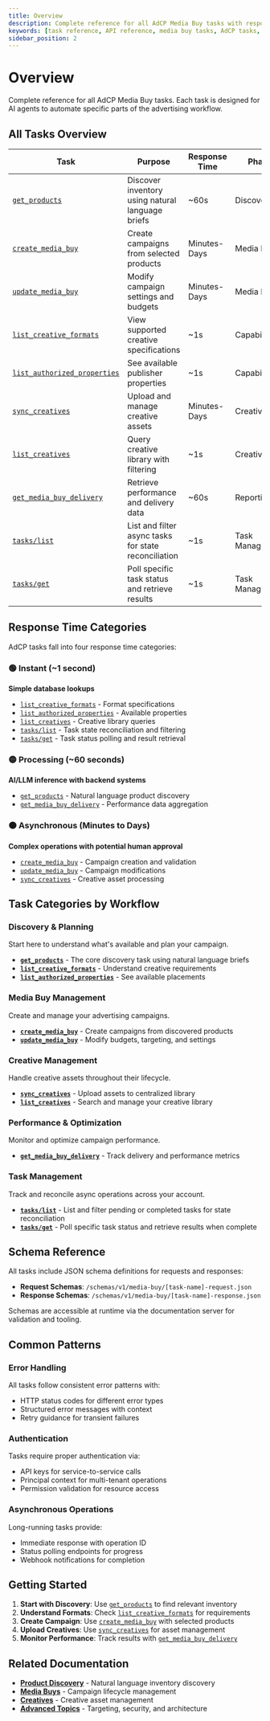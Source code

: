 ```yaml
---
title: Overview
description: Complete reference for all AdCP Media Buy tasks with response times, schemas, and workflow context.
keywords: [task reference, API reference, media buy tasks, AdCP tasks, advertising automation]
sidebar_position: 2
---
```


# Overview

Complete reference for all AdCP Media Buy tasks. Each task is designed for AI agents to automate specific parts of the advertising workflow.

## All Tasks Overview

| Task | Purpose | Response Time | Phase |
|------|---------|---------------|-------|
| [`get_products`](./get_products) | Discover inventory using natural language briefs | ~60s | Discovery |
| [`create_media_buy`](./create_media_buy) | Create campaigns from selected products | Minutes-Days | Media Buys |
| [`update_media_buy`](./update_media_buy) | Modify campaign settings and budgets | Minutes-Days | Media Buys |
| [`list_creative_formats`](./list_creative_formats) | View supported creative specifications | ~1s | Capability |
| [`list_authorized_properties`](./list_authorized_properties) | See available publisher properties | ~1s | Capability |
| [`sync_creatives`](./sync_creatives) | Upload and manage creative assets | Minutes-Days | Creatives |
| [`list_creatives`](./list_creatives) | Query creative library with filtering | ~1s | Creatives |
| [`get_media_buy_delivery`](./get_media_buy_delivery) | Retrieve performance and delivery data | ~60s | Reporting |
| [`tasks/list`](./tasks_list) | List and filter async tasks for state reconciliation | ~1s | Task Management |
| [`tasks/get`](./tasks_get) | Poll specific task status and retrieve results | ~1s | Task Management |

## Response Time Categories

AdCP tasks fall into four response time categories:

### 🟢 Instant (~1 second)
**Simple database lookups**
- [`list_creative_formats`](./list_creative_formats) - Format specifications
- [`list_authorized_properties`](./list_authorized_properties) - Available properties  
- [`list_creatives`](./list_creatives) - Creative library queries
- [`tasks/list`](./tasks_list) - Task state reconciliation and filtering
- [`tasks/get`](./tasks_get) - Task status polling and result retrieval

### 🟡 Processing (~60 seconds)  
**AI/LLM inference with backend systems**
- [`get_products`](./get_products) - Natural language product discovery
- [`get_media_buy_delivery`](./get_media_buy_delivery) - Performance data aggregation

### 🟠 Asynchronous (Minutes to Days)
**Complex operations with potential human approval**
- [`create_media_buy`](./create_media_buy) - Campaign creation and validation
- [`update_media_buy`](./update_media_buy) - Campaign modifications
- [`sync_creatives`](./sync_creatives) - Creative asset processing

## Task Categories by Workflow

### Discovery & Planning
Start here to understand what's available and plan your campaign.

- **[`get_products`](./get_products)** - The core discovery task using natural language briefs
- **[`list_creative_formats`](./list_creative_formats)** - Understand creative requirements
- **[`list_authorized_properties`](./list_authorized_properties)** - See available placements

### Media Buy Management  
Create and manage your advertising campaigns.

- **[`create_media_buy`](./create_media_buy)** - Create campaigns from discovered products
- **[`update_media_buy`](./update_media_buy)** - Modify budgets, targeting, and settings

### Creative Management
Handle creative assets throughout their lifecycle.

- **[`sync_creatives`](./sync_creatives)** - Upload assets to centralized library
- **[`list_creatives`](./list_creatives)** - Search and manage your creative library

### Performance & Optimization
Monitor and optimize campaign performance.

- **[`get_media_buy_delivery`](./get_media_buy_delivery)** - Track delivery and performance metrics

### Task Management
Track and reconcile async operations across your account.

- **[`tasks/list`](./tasks_list)** - List and filter pending or completed tasks for state reconciliation
- **[`tasks/get`](./tasks_get)** - Poll specific task status and retrieve results when complete

## Schema Reference

All tasks include JSON schema definitions for requests and responses:

- **Request Schemas**: `/schemas/v1/media-buy/[task-name]-request.json`
- **Response Schemas**: `/schemas/v1/media-buy/[task-name]-response.json`

Schemas are accessible at runtime via the documentation server for validation and tooling.

## Common Patterns

### Error Handling
All tasks follow consistent error patterns with:
- HTTP status codes for different error types
- Structured error messages with context
- Retry guidance for transient failures

### Authentication  
Tasks require proper authentication via:
- API keys for service-to-service calls
- Principal context for multi-tenant operations
- Permission validation for resource access

### Asynchronous Operations
Long-running tasks provide:
- Immediate response with operation ID
- Status polling endpoints for progress
- Webhook notifications for completion

## Getting Started

1. **Start with Discovery**: Use [`get_products`](./get_products) to find relevant inventory
2. **Understand Formats**: Check [`list_creative_formats`](./list_creative_formats) for requirements  
3. **Create Campaign**: Use [`create_media_buy`](./create_media_buy) with selected products
4. **Upload Creatives**: Use [`sync_creatives`](./sync_creatives) for asset management
5. **Monitor Performance**: Track results with [`get_media_buy_delivery`](./get_media_buy_delivery)

## Related Documentation

- **[Product Discovery](../product-discovery/)** - Natural language inventory discovery
- **[Media Buys](../media-buys/)** - Campaign lifecycle management  
- **[Creatives](../creatives/)** - Creative asset management
- **[Advanced Topics](../advanced-topics/)** - Targeting, security, and architecture